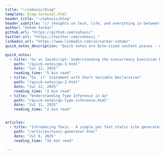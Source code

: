 ```yaml
---
title: "~/sohoxic/blog"
template: blog-terminal.html
header_title: "~/sohoxic/blog"
header_subtitle: "// thoughts on tech, life, and everything in between"
author: "Soham Sarkar"
github_url: "https://github.com/sohoxic"
twitter_url: "https://twitter.com/sohoxic_"
linkedin_url: "https://www.linkedin.com/in/sarkar-soham/"
quick_notes_description: "Quick notes are bite-sized content pieces - quick thoughts, code snippets, book notes, and tips. Perfect for when you want something informative but don't have time for a full article."

quick_notes:
  - title: "Go vs JavaScript: Understanding the Concurrency Execution Models"
    path: "/quick-notes/go-3.html"
    date: "Jul 12, 2025"
    reading_time: "5 min read"
  - title: "Go `if` Statement with Short Variable Declaration"
    path: "/quick-notes/go-2.html"
    date: "Jul 12, 2025"
    reading_time: "2 min read"
  - title: "Understanding Type Inference in Go"
    path: "/quick-notes/go-type-inference.html"
    date: "Jul 11, 2025"
    reading_time: "2 min read"


articles:
  - title: "Introducing Toxic - A simple yet fast static site generator"
    path: "/articles/toxic-generator.html"
    date: "Jul 6, 2025"
    reading_time: "16 min read"

---
```

